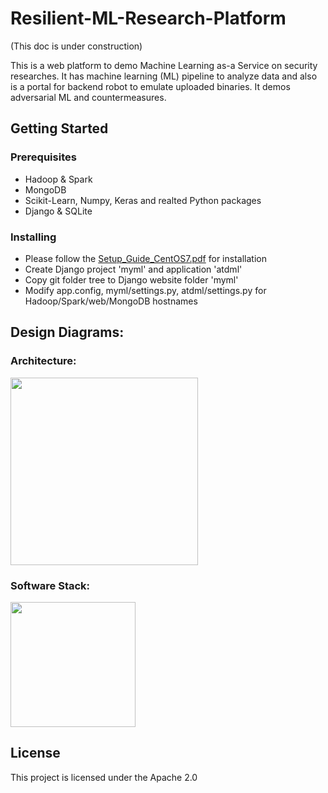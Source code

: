 # Resilient-ML-Research-Platform 
(This doc is under construction)

This is a web platform to demo Machine Learning as-a Service on security researches. 
It has machine learning (ML) pipeline to analyze data and also is a portal for backend robot to emulate uploaded binaries.
It demos adversarial ML and countermeasures.

## Getting Started
### Prerequisites
* Hadoop & Spark
* MongoDB
* Scikit-Learn, Numpy, Keras and realted Python packages
* Django & SQLite

### Installing
* Please follow the [Setup_Guide_CentOS7.pdf](Setup_Guide_CentOS7.pdf) for installation
* Create Django project 'myml' and application 'atdml'
* Copy git folder tree to Django website folder 'myml'
* Modify app.config, myml/settings.py, atdml/settings.py for Hadoop/Spark/web/MongoDB hostnames

## Design Diagrams:
### Architecture:
<img src="../master/atdml/static/atdml/img/mlaas_arch_gpu.png" height="300">

### Software Stack:
<img src="../master/atdml/static/atdml/img/sw_stack.png" height="200">

## License
This project is licensed under the Apache 2.0 


